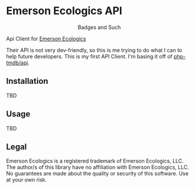 Emerson Ecologics API
=
<p align="center">Badges and Such</p>


Api Client for [Emerson Ecologics](https://www.emersonecologics.com/)
 
 
Their API is not very dev-friendly, so this is me trying to do what I can to help future developers.
This is my first API Client. I'm basing it off of [php-tmdb/api](https://github.com/php-tmdb/api).


Installation
-

TBD

Usage
-

TBD

Legal
-
Emerson Ecologics is a registered trademark of Emerson Ecologics, LLC. 
The author/s of this library have no affiliation with Emerson Ecologics, LLC.
No guarantees are made about the quality or security of this software. Use at your own risk.